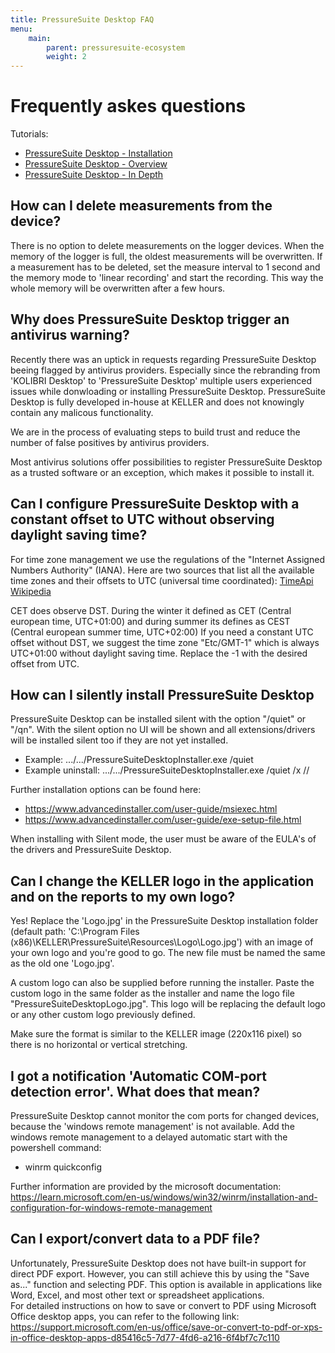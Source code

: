 ```yaml
---
title: PressureSuite Desktop FAQ
menu:
    main:
        parent: pressuresuite-ecosystem
        weight: 2
---
```


# Frequently askes questions

Tutorials:
- [PressureSuite Desktop - Installation](https://www.youtube.com/watch?v=gs4iMZx5Ens&list=PLsJXvAaRPNlXOSieA_Tka_CTCqvwumCMI&index=1)
- [PressureSuite Desktop - Overview](https://www.youtube.com/watch?v=9UWGqytViCI&list=PLsJXvAaRPNlXOSieA_Tka_CTCqvwumCMI&index=2)
- [PressureSuite Desktop - In Depth](https://www.youtube.com/watch?v=PChVGxhu5dQ&list=PLsJXvAaRPNlXOSieA_Tka_CTCqvwumCMI&index=3)

## How can I delete measurements from the device?

There is no option to delete measurements on the logger devices. When the memory of the logger is full, the oldest measurements will be overwritten. 
If a measurement has to be deleted, set the measure interval to 1 second and the memory mode to 'linear recording' and start the recording. This way the whole memory will be overwritten after a few hours.

## Why does PressureSuite Desktop trigger an antivirus warning?

Recently there was an uptick in requests regarding PressureSuite Desktop beeing flagged by antivirus providers.
Especially since the rebranding from 'KOLIBRI Desktop' to 'PressureSuite Desktop' multiple users experienced issues while donwloading or installing PressureSuite Desktop.
PressureSuite Desktop is fully developed in-house at KELLER and does not knowingly contain any malicous functionality.

We are in the process of evaluating steps to build trust and reduce the number of false positives by antivirus providers. 

Most antivirus solutions offer possibilities to register PressureSuite Desktop as a trusted software or an exception, which makes it possible to install it.

## Can I configure PressureSuite Desktop with a constant offset to UTC without observing daylight saving time?

For time zone management we use the regulations of the "Internet Assigned Numbers Authority" (IANA).
Here are two sources that list all the available time zones and their offsets to UTC (universal time coordinated):
[TimeApi](https://timeapi.io/documentation/iana-timezones)
[Wikipedia](https://en.wikipedia.org/wiki/List_of_tz_database_time_zones)

CET does observe DST. During the winter it defined as CET (Central european time, UTC+01:00) and during summer its defines as CEST (Central european summer time, UTC+02:00) 
If you need a constant UTC offset without DST, we suggest the time zone "Etc/GMT-1" which is always UTC+01:00 without daylight saving time. Replace the -1 with the desired offset from UTC.

## How can I silently install PressureSuite Desktop

PressureSuite Desktop can be installed silent with the option "/quiet" or "/qn". With the silent option no UI will be shown and all extensions/drivers will be installed silent too if they are not yet installed.

- Example:       .../.../PressureSuiteDesktopInstaller.exe /quiet
- Example uninstall: .../.../PressureSuiteDesktopInstaller.exe /quiet /x //

Further installation options can be found here:

- https://www.advancedinstaller.com/user-guide/msiexec.html
- https://www.advancedinstaller.com/user-guide/exe-setup-file.html

When installing with Silent mode, the user must be aware of the EULA's of the drivers and PressureSuite Desktop.

## Can I change the KELLER logo in the application and on the reports to my own logo?

Yes! Replace the 'Logo.jpg' in the PressureSuite Desktop installation folder (default path: 'C:\Program Files (x86)\KELLER\PressureSuite\Resources\Logo\Logo.jpg') with an image of your own logo and you're good to go. The new file must be named the same as the old one 'Logo.jpg'.

A custom logo can also be supplied before running the installer. Paste the custom logo in the same folder as the installer and name the logo file "PressureSuiteDesktopLogo.jpg". This logo will be replacing the default logo or any other custom logo previously defined.

Make sure the format is similar to the KELLER image (220x116 pixel) so there is no horizontal or vertical stretching. 

## I got a notification 'Automatic COM-port detection error'. What does that mean?

PressureSuite Desktop cannot monitor the com ports for changed devices, because the 'windows remote management' is not available. Add the windows remote management to a delayed automatic start with the powershell command:
- winrm quickconfig

Further information are provided by the microsoft documentation: https://learn.microsoft.com/en-us/windows/win32/winrm/installation-and-configuration-for-windows-remote-management


## Can I export/convert data to a PDF file?  

Unfortunately, PressureSuite Desktop does not have built-in support for direct PDF export. However, you can still achieve this by using the "Save as..." function and selecting PDF. This option is available in applications like Word, Excel, and most other text or spreadsheet applications.  
For detailed instructions on how to save or convert to PDF using Microsoft Office desktop apps, you can refer to the following link: https://support.microsoft.com/en-us/office/save-or-convert-to-pdf-or-xps-in-office-desktop-apps-d85416c5-7d77-4fd6-a216-6f4bf7c7c110  
